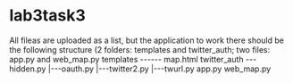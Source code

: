 # lab3task3
All fileas are uploaded as a list, but the application to work there should be the following structure (2 folders: templates and twitter_auth; two files: app.py and
web_map.py
templates ------ map.html
twitter_auth --- hidden.py
             |---oauth.py
             |---twitter2.py
             |---twurl.py
app.py
web_map.py
